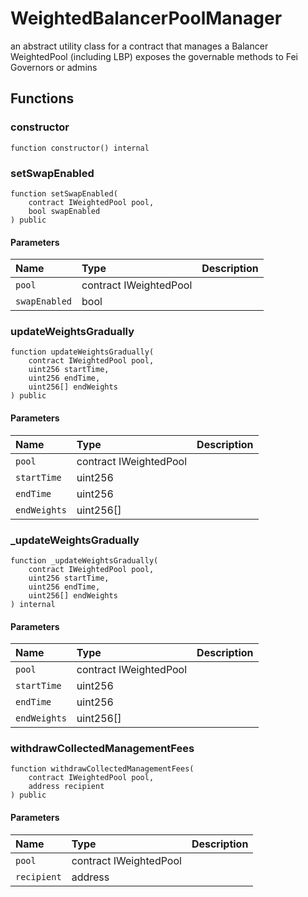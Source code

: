 # WeightedBalancerPoolManager

an abstract utility class for a contract that manages a Balancer WeightedPool (including LBP)
exposes the governable methods to Fei Governors or admins

## Functions

### constructor

```solidity
function constructor() internal
```

### setSwapEnabled

```solidity
function setSwapEnabled(
    contract IWeightedPool pool,
    bool swapEnabled
) public
```

#### Parameters

| Name | Type | Description |
| :--- | :--- | :---------- |
| `pool` | contract IWeightedPool |  |
| `swapEnabled` | bool |  |

### updateWeightsGradually

```solidity
function updateWeightsGradually(
    contract IWeightedPool pool,
    uint256 startTime,
    uint256 endTime,
    uint256[] endWeights
) public
```

#### Parameters

| Name | Type | Description |
| :--- | :--- | :---------- |
| `pool` | contract IWeightedPool |  |
| `startTime` | uint256 |  |
| `endTime` | uint256 |  |
| `endWeights` | uint256[] |  |

### _updateWeightsGradually

```solidity
function _updateWeightsGradually(
    contract IWeightedPool pool,
    uint256 startTime,
    uint256 endTime,
    uint256[] endWeights
) internal
```

#### Parameters

| Name | Type | Description |
| :--- | :--- | :---------- |
| `pool` | contract IWeightedPool |  |
| `startTime` | uint256 |  |
| `endTime` | uint256 |  |
| `endWeights` | uint256[] |  |

### withdrawCollectedManagementFees

```solidity
function withdrawCollectedManagementFees(
    contract IWeightedPool pool,
    address recipient
) public
```

#### Parameters

| Name | Type | Description |
| :--- | :--- | :---------- |
| `pool` | contract IWeightedPool |  |
| `recipient` | address |  |

